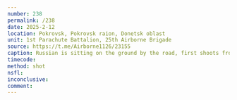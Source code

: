 ```yaml
---
number: 238
permalink: /238
date: 2025-2-12
location: Pokrovsk, Pokrovsk raion, Donetsk oblast
unit: 1st Parachute Battalion, 25th Airborne Brigade
source: https://t.me/Airborne1126/23155
caption: Russian is sitting on the ground by the road, first shoots from his AK in the air on full auto, then holds it in front of his face and shoots himself
timecode: 
method: shot
nsfl: 
inconclusive: 
comment: 
---
```

<script async src="https://telegram.org/js/telegram-widget.js?22" data-telegram-post="Airborne1126/23155" data-width="100%"></script>